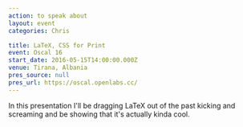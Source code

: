 ```yaml
---
action: to speak about
layout: event
categories: Chris

title: LaTeX, CSS for Print
event: Oscal 16
start_date: 2016-05-15T14:00:00.000Z
venue: Tirana, Albania
pres_source: null
pres_url: https://oscal.openlabs.cc/
---
```


In this presentation I'll be dragging LaTeX out of the past kicking and screaming and be showing that it's actually kinda cool.
